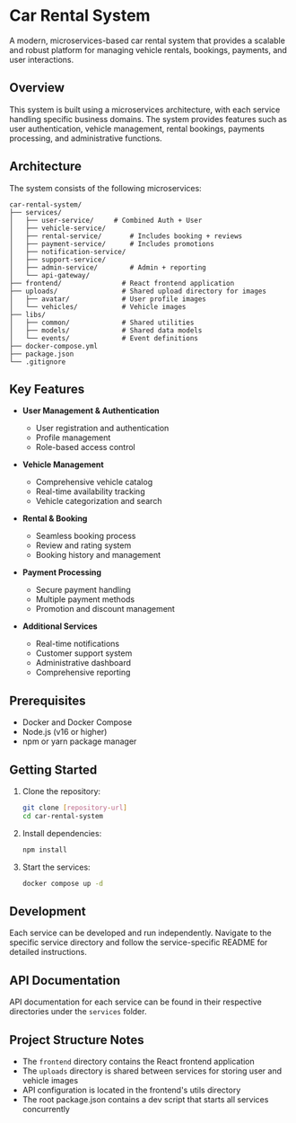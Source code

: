 # Car Rental System

A modern, microservices-based car rental system that provides a scalable and robust platform for managing vehicle rentals, bookings, payments, and user interactions.

## Overview

This system is built using a microservices architecture, with each service handling specific business domains. The system provides features such as user authentication, vehicle management, rental bookings, payments processing, and administrative functions.

## Architecture

The system consists of the following microservices:
```
car-rental-system/
├── services/
│   ├── user-service/     # Combined Auth + User
│   ├── vehicle-service/
│   ├── rental-service/       # Includes booking + reviews
│   ├── payment-service/      # Includes promotions
│   ├── notification-service/
│   ├── support-service/
│   ├── admin-service/        # Admin + reporting
│   └── api-gateway/
├── frontend/               # React frontend application
├── uploads/                # Shared upload directory for images
│   ├── avatar/             # User profile images
│   └── vehicles/           # Vehicle images
├── libs/
│   ├── common/             # Shared utilities
│   ├── models/             # Shared data models
│   └── events/             # Event definitions
├── docker-compose.yml
├── package.json
└── .gitignore
```

## Key Features

- **User Management & Authentication**
  - User registration and authentication
  - Profile management
  - Role-based access control

- **Vehicle Management**
  - Comprehensive vehicle catalog
  - Real-time availability tracking
  - Vehicle categorization and search

- **Rental & Booking**
  - Seamless booking process
  - Review and rating system
  - Booking history and management

- **Payment Processing**
  - Secure payment handling
  - Multiple payment methods
  - Promotion and discount management

- **Additional Services**
  - Real-time notifications
  - Customer support system
  - Administrative dashboard
  - Comprehensive reporting

## Prerequisites

- Docker and Docker Compose
- Node.js (v16 or higher)
- npm or yarn package manager

## Getting Started

1. Clone the repository:
   ```bash
   git clone [repository-url]
   cd car-rental-system
   ```

2. Install dependencies:
   ```bash
   npm install
   ```

3. Start the services:
   ```bash
   docker compose up -d
   ```

## Development

Each service can be developed and run independently. Navigate to the specific service directory and follow the service-specific README for detailed instructions.

## API Documentation

API documentation for each service can be found in their respective directories under the `services` folder.

## Project Structure Notes

- The `frontend` directory contains the React frontend application
- The `uploads` directory is shared between services for storing user and vehicle images
- API configuration is located in the frontend's utils directory
- The root package.json contains a dev script that starts all services concurrently

